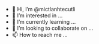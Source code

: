 - 👋 Hi, I’m @mictlanhtecutli
- 👀 I’m interested in ...
- 🌱 I’m currently learning ...
- 💞️ I’m looking to collaborate on ...
- 📫 How to reach me ...

<!---
mictlanhtecutli/mictlanhtecutli is a ✨ special ✨ repository because its `README.md` (this file) appears on your GitHub profile.
You can click the Preview link to take a look at your changes.
--->
